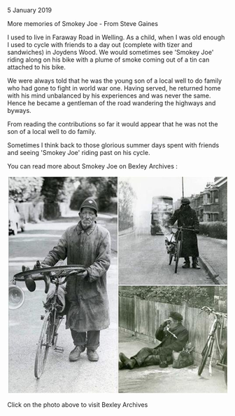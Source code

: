 5 January 2019

More memories of Smokey Joe - From Steve Gaines

I used to live in Faraway Road in Welling. As a child, when I was old enough I used to cycle with friends to a day out (complete with tizer and sandwiches) in Joydens Wood. We would sometimes see 'Smokey Joe' riding along on his bike with a plume of smoke coming out of a tin can attached to his bike.

We were always told that he was the young son of a local well to do family who had gone to fight in world war one. Having served, he returned home with his mind unbalanced by his experiences and was never the same. Hence he became a gentleman of the road wandering the highways and byways.

From reading the contributions so far it would appear that he was not the son of a local well to do family.

Sometimes I think back to those glorious summer days spent with friends and seeing 'Smokey Joe' riding past on his cycle.

You can read more about Smokey Joe on Bexley Archives :

[](https://www.facebook.com/BexleyArchives/posts/smokey-joewho-remembers-smokey-joeone-of-our-most-distinctive-local-characters-t/1046252438751573/)

![Image](images/nm0664_1.jpg)

Click on the photo above to visit Bexley Archives
